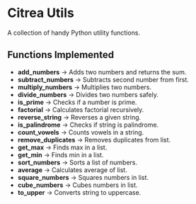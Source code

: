 # Citrea Utils

A collection of handy Python utility functions.

## Functions Implemented

- **add_numbers** → Adds two numbers and returns the sum.
- **subtract_numbers** → Subtracts second number from first.
- **multiply_numbers** → Multiplies two numbers.
- **divide_numbers** → Divides two numbers safely.
- **is_prime** → Checks if a number is prime.
- **factorial** → Calculates factorial recursively.
- **reverse_string** → Reverses a given string.
- **is_palindrome** → Checks if string is palindrome.
- **count_vowels** → Counts vowels in a string.
- **remove_duplicates** → Removes duplicates from list.
- **get_max** → Finds max in a list.
- **get_min** → Finds min in a list.
- **sort_numbers** → Sorts a list of numbers.
- **average** → Calculates average of list.
- **square_numbers** → Squares numbers in list.
- **cube_numbers** → Cubes numbers in list.
- **to_upper** → Converts string to uppercase.
